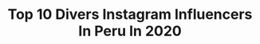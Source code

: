 ---
title: Top 10 Divers Instagram Influencers In Peru In 2020
description: >-
  Find top divers Instagram influencers in Peru in 2020. Most popular hashtags: #cuarentena #friends #beauty #amigos.
platform: Instagram
profiles:
  - username: "sofiamalaga.g"
    fullname: >-
      S O F Í A 🧡🧡
    location: "Peru"
    followers: 9774
    engagement: 918
    commentsToLikes: 0.012938
    id: ck8taic4vrvp80j78bwp9n4r6
    verified: false
    hashtags: "#orgullosaybendecida, #yomequedoencasaperu, #fitlife, #stupidthingswedo"
  - username: "mohsinkazmitakespictures"
    fullname: >-
      Mohsin Kazmi
    location: "Peru"
    followers: 30250
    engagement: 110
    commentsToLikes: 0.017580
    id: ck0u7nwlj56it0i195xbvaxf4
    verified: false
    hashtags: ""
  - username: "xiomara.vidalr"
    fullname: >-
      XIOMARA VIDAL RAMIREZ
    location: "Peru"
    followers: 456272
    engagement: 268
    commentsToLikes: 0.026738
    id: ck8t26k7iybrq0j78jhltkbhf
    verified: false
    hashtags: "#bomdia, #mujer, #girl, #preciosa"
  - username: "lajavi.arnillas"
    fullname: >-
      Javiera Arnillas Cartagena
    location: "Peru"
    followers: 12684
    engagement: 689
    commentsToLikes: 0.066864
    id: ck5zumcm02mz00i14zfvgkud2
    verified: false
    hashtags: "#instagram, #instamoment, #reflexiones, #youtubechannel"
  - username: "duiliovr"
    fullname: >-
      ᗪᑌIᒪIO
    location: "Peru"
    followers: 274496
    engagement: 209
    commentsToLikes: 0.015155
    id: ckap0k020qn130i787zp90lr0
    verified: true
    hashtags: "#tenistop, #motivado, #mirrorphotography, #campo"
  - username: "nataduranv"
    fullname: >-
      Natalia Duran V
    location: "Peru"
    followers: 450194
    engagement: 70
    commentsToLikes: 0.030177
    id: ck6u0s1s7hfab0j71z72znm8z
    verified: false
    hashtags: "#felidiachicxs, #sustentabilidad, #environment, #maestros"
  - username: "annie_nole"
    fullname: >-
      Annie Nole
    location: "Peru"
    followers: 7644
    engagement: 1004
    commentsToLikes: 0.064080
    id: ck5c0xixbu1io0i11gab6km36
    verified: false
    hashtags: "#memory, #inlinegirl, #rbsfamily, #bowl"
  - username: "reyesvilcarina"
    fullname: >-
      😍😘
    location: "Peru"
    followers: 2290
    engagement: 2644
    commentsToLikes: 0.044179
    id: ck9wen7chl0ik0j78esa32a3y
    verified: false
    hashtags: "#diehesslischen, #limpiezafacial, #cumplea, #vidasaudavel"
  - username: "connie_chaparro"
    fullname: >-
      Connie Chaparro
    location: "Peru"
    followers: 891387
    engagement: 92
    commentsToLikes: 0.015323
    id: ck5bwfh7zllo00i11n49z6t5i
    verified: true
    hashtags: "#pandemia, #cuerentena, #peruanosunidos, #masempatia"
  - username: "jacoriat"
    fullname: >-
      Juan Andrés Coriat 🇵🇪
    location: "Peru"
    followers: 10672
    engagement: 629
    commentsToLikes: 0.045150
    id: ck5hfs45qz1m00i11ndwshty6
    verified: false
    hashtags: "#polosopuestos, #brotherhood, #staysafe, #connect"
---
